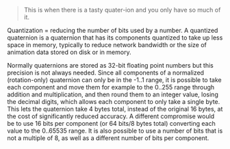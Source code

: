 > This is when there is a tasty quater-ion and you only have so much of it.

Quantization = reducing the number of bits used by a number. A quantized quaternion is a quaternion that has its components quantized to take up less space in memory, typically to reduce network bandwidth or the size of animation data stored on disk or in memory.

Normally quaternions are stored as 32-bit floating point numbers but this precision is not always needed.
Since all components of a normalized (rotation-only) quaternion can only be in the -1..1 range, it is possible to take each component and move them for example to the 0..255 range through addition and multiplication, and then round them to an integer value, losing the decimal digits, which allows each component to only take a single byte.
This lets the quaternion take 4 bytes total, instead of the original 16 bytes, at the cost of significantly reduced accuracy.
A different compromise would be to use 16 bits per component (or 64 bits/8 bytes total) converting each value to the 0..65535 range.
It is also possible to use a number of bits that is not a multiple of 8, as well as a different number of bits per component.